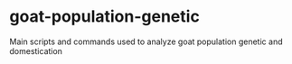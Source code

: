 # goat-population-genetic
Main scripts and commands used to analyze goat population genetic and domestication
